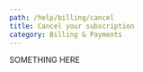 ```yaml
---
path: /help/billing/cancel
title: Cancel your subscription
category: Billing & Payments
---
```

SOMETHING HERE
